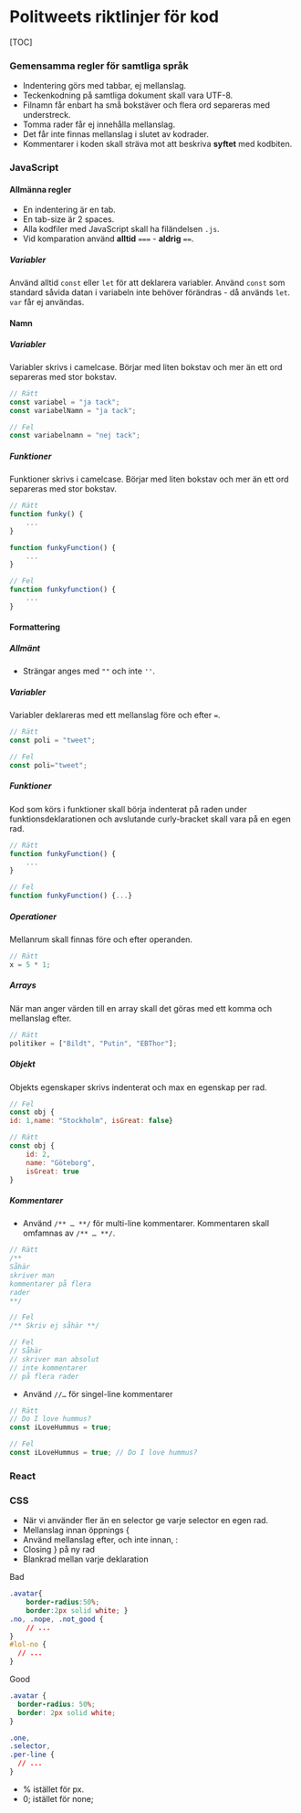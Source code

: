 # Politweets riktlinjer för kod

[TOC]



### Gemensamma regler för samtliga språk

* Indentering görs med tabbar, ej mellanslag.
* Teckenkodning på samtliga dokument skall vara UTF-8.
* Filnamn får enbart ha små bokstäver och flera ord separeras med understreck.
* Tomma rader får ej innehålla mellanslag.
* Det får inte finnas mellanslag i slutet av kodrader.
* Kommentarer i koden skall sträva mot att beskriva **syftet** med kodbiten.



### JavaScript

#### Allmänna regler

* En indentering är en tab.
* En tab-size är 2 spaces.
* Alla kodfiler med JavaScript skall ha filändelsen `.js`.
* Vid komparation använd **alltid** `===` - **aldrig** `==`.



##### Variabler

Använd alltid `const` eller `let` för att deklarera variabler. Använd `const` som standard såvida datan i variabeln inte behöver förändras - då används `let`.
`var` får ej användas.

#### Namn

##### Variabler

Variabler skrivs i camelcase. Börjar med liten bokstav och mer än ett ord separeras med stor bokstav.

```javascript
// Rätt
const variabel = "ja tack";
const variabelNamn = "ja tack";

// Fel
const variabelnamn = "nej tack";
```



##### Funktioner

Funktioner skrivs i camelcase. Börjar med liten bokstav och mer än ett ord separeras med stor bokstav.

```javascript
// Rätt
function funky() {
	...
}

function funkyFunction() {
	...
}

// Fel
function funkyfunction() {
	...
}
```



#### Formattering

##### Allmänt

* Strängar anges med `""` och inte `''`.



##### Variabler

Variabler deklareras med ett mellanslag före och efter `=`.

```javascript
// Rätt
const poli = "tweet";

// Fel
const poli="tweet";
```



##### Funktioner

Kod som körs i funktioner skall börja indenterat på raden under funktionsdeklarationen och avslutande curly-bracket skall vara på en egen rad.

```javascript
// Rätt
function funkyFunction() {
	...
}

// Fel
function funkyFunction() {...}
```



##### Operationer

Mellanrum skall finnas före och efter operanden.

```javascript
// Rätt
x = 5 * 1;
```



##### Arrays

När man anger värden till en array skall det göras med ett komma och mellanslag efter.

```javascript
// Rätt
politiker = ["Bildt", "Putin", "EBThor"];
```



##### Objekt

Objekts egenskaper skrivs indenterat och max en egenskap per rad.

```javascript
// Fel
const obj {
id: 1,name: "Stockholm", isGreat: false}

// Rätt
const obj {
	id: 2,
	name: "Göteborg",
	isGreat: true
}
```



##### Kommentarer

* Använd `/** … **/` för multi-line kommentarer. Kommentaren skall omfamnas av `/** … **/`.

```javascript
// Rätt
/**
Såhär
skriver man
kommentarer på flera
rader
**/

// Fel
/** Skriv ej såhär **/

// Fel
// Såhär
// skriver man absolut
// inte kommentarer
// på flera rader
```

* Använd `//…` för singel-line kommentarer

```javascript
// Rätt
// Do I love hummus?
const iLoveHummus = true;

// Fel
const iLoveHummus = true; // Do I love hummus?
```





### React


### CSS
* När vi använder fler än en selector ge varje selector en egen rad.
* Mellanslag innan öppnings {
* Använd mellanslag efter, och inte innan, :
* Closing } på ny rad
* Blankrad mellan varje deklaration

Bad
```CSS
.avatar{
    border-radius:50%;
    border:2px solid white; }
.no, .nope, .not_good {
    // ...
}
#lol-no {
  // ...
}
```

Good
```CSS
.avatar {
  border-radius: 50%;
  border: 2px solid white;
}

.one,
.selector,
.per-line {
  // ...
}
```

* % istället för px.
* 0; istället för none;
